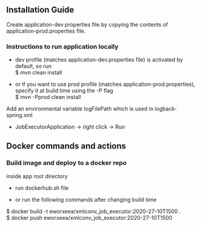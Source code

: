 ## Installation Guide 
Create application-dev.properties file by copying the contents of application-prod.properties file. 

### Instructions to run application locally
- dev profile (matches application-dev.properties file) is activated by default, so run <br>
$ mvn clean install

- or if you want to use prod profile (matches application-prod.properties), specify it at build time using the -P flag <br>
$ mvn -Pprod clean install

Add an environmental variable logFilePath which is used in logback-spring.xml

- JobExecutorApplication -> right click -> Run

## Docker commands and actions
### Build image and deploy to a docker repo 
inside app root directory 

- run dockerhub.sh file

- or run the following commands after changing build time

$ docker build -t eworxeea/xmlconv_job_executor:2020-27-10T1500 .  <br>
$ docker push eworxeea/xmlconv_job_executor:2020-27-10T1500   

